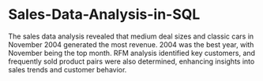 # Sales-Data-Analysis-in-SQL
The sales data analysis revealed that medium deal sizes and classic cars in November 2004 generated the most revenue. 2004 was the best year, with November being the top month. RFM analysis identified key customers, and frequently sold product pairs were also determined, enhancing insights into sales trends and customer behavior.
